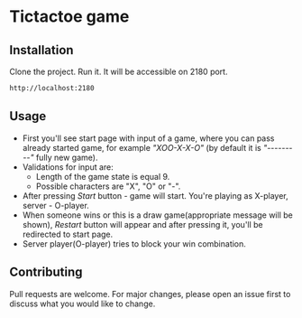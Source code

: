 # Tictactoe game

## Installation

Clone the project. Run it. It will be accessible on 2180 port.

```bash
http://localhost:2180
```

## Usage

* First you'll see start page with input of a game, where you can pass already started game, for example *"XOO-X-X-O"* (by default it is *"---------"* fully new game).
* Validations for input are:
   * Length of the game state is equal 9.
   * Possible characters are "X", "O" or "-".
* After pressing *Start* button - game will start. You're playing as X-player, server - O-player.
* When someone wins or this is a draw game(appropriate message will be shown), *Restart* button will appear and after pressing it, you'll be redirected to start page.
* Server player(O-player) tries to block your win combination.

## Contributing
Pull requests are welcome. For major changes, please open an issue first to discuss what you would like to change.
